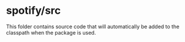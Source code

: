 # spotify/src

This folder contains source code that will automatically be added to the classpath when
the package is used.
